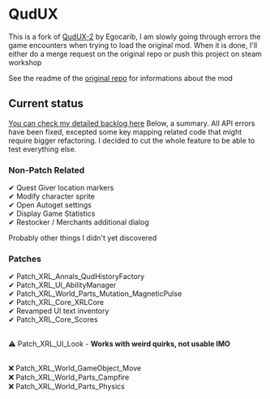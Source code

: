 # QudUX
This is a fork of [QudUX-2](https://github.com/egocarib/CavesOfQud-QudUX-v2?tab=readme-ov-file) by Egocarib, I am slowly going through errors the game encounters when trying to load the original mod. When it is done, I'll either do a merge request on the original repo or push this project on steam workshop

See the readme of the [original repo](https://github.com/egocarib/CavesOfQud-QudUX-v2?tab=readme-ov-file) for informations about the mod

## Current status
[You can check my detailed backlog here](https://docs.google.com/spreadsheets/d/16rI_opbPRsOl2Sx3e1c27gCGqyPemlzmNi4WafpfYn8/edit?usp=sharing)
Below, a summary.
All API errors have been fixed, excepted some key mapping related code that might require bigger refactoring. I decided to cut the whole feature to be able to test everything else.

### Non-Patch Related
✔ Quest Giver location markers<br>
✔ Modify character sprite<br>
✔ Open Autoget settings<br>
✔ Display Game Statistics<br>
✔ Restocker / Merchants additional dialog <br>

Probably other things I didn't yet discovered

### Patches
✔ Patch_XRL_Annals_QudHistoryFactory<br>
✔ Patch_XRL_UI_AbilityManager<br>
✔ Patch_XRL_World_Parts_Mutation_MagneticPulse<br>
✔ Patch_XRL_Core_XRLCore<br>
✔ Revamped UI text inventory<br>
✔ Patch_XRL_Core_Scores<br><br>

⚠️ Patch_XRL_UI_Look - **Works with weird quirks, not usable IMO**<br><br>

❌ Patch_XRL_World_GameObject_Move<br>
❌ Patch_XRL_World_Parts_Campfire<br>
❌ Patch_XRL_World_Parts_Physics<br>

